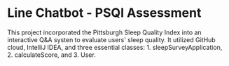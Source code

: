 # Line Chatbot - PSQI Assessment

This project incorporated the Pittsburgh Sleep Quality Index into an interactive Q&A systen to evaluate users' sleep quality. It utilized GitHub cloud, IntelliJ IDEA, and three essential classes: 1. sleepSurveyApplication, 2. calculateScore, and 3. User.




